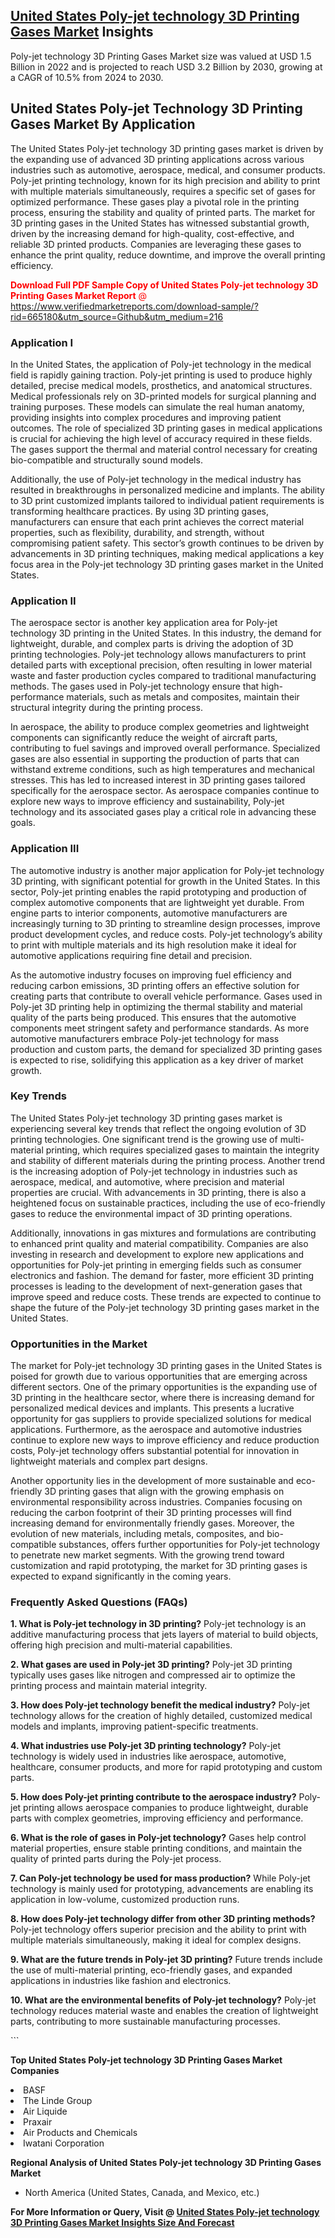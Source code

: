 <h2><a href="https://www.verifiedmarketreports.com/download-sample/?rid=665180&amp;utm_source=Github&amp;utm_medium=216" target="_blank">United States Poly-jet technology 3D Printing Gases Market</a> Insights</h2><p>Poly-jet technology 3D Printing Gases Market size was valued at USD 1.5 Billion in 2022 and is projected to reach USD 3.2 Billion by 2030, growing at a CAGR of 10.5% from 2024 to 2030.</p><p><h2>United States Poly-jet Technology 3D Printing Gases Market By Application</h2><p>The United States Poly-jet technology 3D printing gases market is driven by the expanding use of advanced 3D printing applications across various industries such as automotive, aerospace, medical, and consumer products. Poly-jet printing technology, known for its high precision and ability to print with multiple materials simultaneously, requires a specific set of gases for optimized performance. These gases play a pivotal role in the printing process, ensuring the stability and quality of printed parts. The market for 3D printing gases in the United States has witnessed substantial growth, driven by the increasing demand for high-quality, cost-effective, and reliable 3D printed products. Companies are leveraging these gases to enhance the print quality, reduce downtime, and improve the overall printing efficiency. <p><span class=""><span style="color: #ff0000;"><strong>Download Full PDF Sample Copy of United States Poly-jet technology 3D Printing Gases Market Report</strong> @ </span><a href="https://www.verifiedmarketreports.com/download-sample/?rid=665180&amp;utm_source=Github&amp;utm_medium=216" target="_blank">https://www.verifiedmarketreports.com/download-sample/?rid=665180&amp;utm_source=Github&amp;utm_medium=216</a></span></p></p><h3>Application I</h3><p>In the United States, the application of Poly-jet technology in the medical field is rapidly gaining traction. Poly-jet printing is used to produce highly detailed, precise medical models, prosthetics, and anatomical structures. Medical professionals rely on 3D-printed models for surgical planning and training purposes. These models can simulate the real human anatomy, providing insights into complex procedures and improving patient outcomes. The role of specialized 3D printing gases in medical applications is crucial for achieving the high level of accuracy required in these fields. The gases support the thermal and material control necessary for creating bio-compatible and structurally sound models.</p><p>Additionally, the use of Poly-jet technology in the medical industry has resulted in breakthroughs in personalized medicine and implants. The ability to 3D print customized implants tailored to individual patient requirements is transforming healthcare practices. By using 3D printing gases, manufacturers can ensure that each print achieves the correct material properties, such as flexibility, durability, and strength, without compromising patient safety. This sector’s growth continues to be driven by advancements in 3D printing techniques, making medical applications a key focus area in the Poly-jet technology 3D printing gases market in the United States.</p><h3>Application II</h3><p>The aerospace sector is another key application area for Poly-jet technology 3D printing in the United States. In this industry, the demand for lightweight, durable, and complex parts is driving the adoption of 3D printing technologies. Poly-jet technology allows manufacturers to print detailed parts with exceptional precision, often resulting in lower material waste and faster production cycles compared to traditional manufacturing methods. The gases used in Poly-jet technology ensure that high-performance materials, such as metals and composites, maintain their structural integrity during the printing process.</p><p>In aerospace, the ability to produce complex geometries and lightweight components can significantly reduce the weight of aircraft parts, contributing to fuel savings and improved overall performance. Specialized gases are also essential in supporting the production of parts that can withstand extreme conditions, such as high temperatures and mechanical stresses. This has led to increased interest in 3D printing gases tailored specifically for the aerospace sector. As aerospace companies continue to explore new ways to improve efficiency and sustainability, Poly-jet technology and its associated gases play a critical role in advancing these goals.</p><h3>Application III</h3><p>The automotive industry is another major application for Poly-jet technology 3D printing, with significant potential for growth in the United States. In this sector, Poly-jet printing enables the rapid prototyping and production of complex automotive components that are lightweight yet durable. From engine parts to interior components, automotive manufacturers are increasingly turning to 3D printing to streamline design processes, improve product development cycles, and reduce costs. Poly-jet technology’s ability to print with multiple materials and its high resolution make it ideal for automotive applications requiring fine detail and precision.</p><p>As the automotive industry focuses on improving fuel efficiency and reducing carbon emissions, 3D printing offers an effective solution for creating parts that contribute to overall vehicle performance. Gases used in Poly-jet 3D printing help in optimizing the thermal stability and material quality of the parts being produced. This ensures that the automotive components meet stringent safety and performance standards. As more automotive manufacturers embrace Poly-jet technology for mass production and custom parts, the demand for specialized 3D printing gases is expected to rise, solidifying this application as a key driver of market growth.</p><h3>Key Trends</h3><p>The United States Poly-jet technology 3D printing gases market is experiencing several key trends that reflect the ongoing evolution of 3D printing technologies. One significant trend is the growing use of multi-material printing, which requires specialized gases to maintain the integrity and stability of different materials during the printing process. Another trend is the increasing adoption of Poly-jet technology in industries such as aerospace, medical, and automotive, where precision and material properties are crucial. With advancements in 3D printing, there is also a heightened focus on sustainable practices, including the use of eco-friendly gases to reduce the environmental impact of 3D printing operations.</p><p>Additionally, innovations in gas mixtures and formulations are contributing to enhanced print quality and material compatibility. Companies are also investing in research and development to explore new applications and opportunities for Poly-jet printing in emerging fields such as consumer electronics and fashion. The demand for faster, more efficient 3D printing processes is leading to the development of next-generation gases that improve speed and reduce costs. These trends are expected to continue to shape the future of the Poly-jet technology 3D printing gases market in the United States.</p><h3>Opportunities in the Market</h3><p>The market for Poly-jet technology 3D printing gases in the United States is poised for growth due to various opportunities that are emerging across different sectors. One of the primary opportunities is the expanding use of 3D printing in the healthcare sector, where there is increasing demand for personalized medical devices and implants. This presents a lucrative opportunity for gas suppliers to provide specialized solutions for medical applications. Furthermore, as the aerospace and automotive industries continue to explore new ways to improve efficiency and reduce production costs, Poly-jet technology offers substantial potential for innovation in lightweight materials and complex part designs.</p><p>Another opportunity lies in the development of more sustainable and eco-friendly 3D printing gases that align with the growing emphasis on environmental responsibility across industries. Companies focusing on reducing the carbon footprint of their 3D printing processes will find increasing demand for environmentally friendly gases. Moreover, the evolution of new materials, including metals, composites, and bio-compatible substances, offers further opportunities for Poly-jet technology to penetrate new market segments. With the growing trend toward customization and rapid prototyping, the market for 3D printing gases is expected to expand significantly in the coming years.</p><h3>Frequently Asked Questions (FAQs)</h3><p><strong>1. What is Poly-jet technology in 3D printing?</strong> Poly-jet technology is an additive manufacturing process that jets layers of material to build objects, offering high precision and multi-material capabilities.</p><p><strong>2. What gases are used in Poly-jet 3D printing?</strong> Poly-jet 3D printing typically uses gases like nitrogen and compressed air to optimize the printing process and maintain material integrity.</p><p><strong>3. How does Poly-jet technology benefit the medical industry?</strong> Poly-jet technology allows for the creation of highly detailed, customized medical models and implants, improving patient-specific treatments.</p><p><strong>4. What industries use Poly-jet 3D printing technology?</strong> Poly-jet technology is widely used in industries like aerospace, automotive, healthcare, consumer products, and more for rapid prototyping and custom parts.</p><p><strong>5. How does Poly-jet printing contribute to the aerospace industry?</strong> Poly-jet printing allows aerospace companies to produce lightweight, durable parts with complex geometries, improving efficiency and performance.</p><p><strong>6. What is the role of gases in Poly-jet technology?</strong> Gases help control material properties, ensure stable printing conditions, and maintain the quality of printed parts during the Poly-jet process.</p><p><strong>7. Can Poly-jet technology be used for mass production?</strong> While Poly-jet technology is mainly used for prototyping, advancements are enabling its application in low-volume, customized production runs.</p><p><strong>8. How does Poly-jet technology differ from other 3D printing methods?</strong> Poly-jet technology offers superior precision and the ability to print with multiple materials simultaneously, making it ideal for complex designs.</p><p><strong>9. What are the future trends in Poly-jet 3D printing?</strong> Future trends include the use of multi-material printing, eco-friendly gases, and expanded applications in industries like fashion and electronics.</p><p><strong>10. What are the environmental benefits of Poly-jet technology?</strong> Poly-jet technology reduces material waste and enables the creation of lightweight parts, contributing to more sustainable manufacturing processes.</p>```</p><p><strong>Top United States Poly-jet technology 3D Printing Gases Market Companies</strong></p><div data-test-id=""><p><li>BASF</li><li> The Linde Group</li><li> Air Liquide</li><li> Praxair</li><li> Air Products and Chemicals</li><li> Iwatani Corporation</li></p><div><strong>Regional Analysis of&nbsp;United States Poly-jet technology 3D Printing Gases Market</strong></div><ul><li dir="ltr"><p dir="ltr">North America&nbsp;(United States, Canada, and Mexico, etc.)</p></li></ul><p><strong>For More Information or Query, Visit @&nbsp;</strong><strong><a href="https://www.verifiedmarketreports.com/product/poly-jet-technology-3d-printing-gases-market/?utm_source=Github&amp;utm_medium=216" target="_blank">United States Poly-jet technology 3D Printing Gases Market Insights Size And Forecast</a></strong></p></div>
